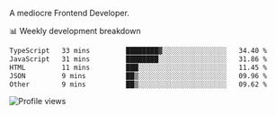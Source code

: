 A mediocre Frontend Developer.

📊 Weekly development breakdown
<!--START_SECTION:waka-->

```txt
TypeScript   33 mins         ████████▓░░░░░░░░░░░░░░░░   34.40 %
JavaScript   31 mins         ████████░░░░░░░░░░░░░░░░░   31.86 %
HTML         11 mins         ███░░░░░░░░░░░░░░░░░░░░░░   11.45 %
JSON         9 mins          ██▒░░░░░░░░░░░░░░░░░░░░░░   09.96 %
Other        9 mins          ██▒░░░░░░░░░░░░░░░░░░░░░░   09.62 %
```

<!--END_SECTION:waka-->

<img src="https://gpvc.arturio.dev/iqbalfasri" alt="Profile views"/>
